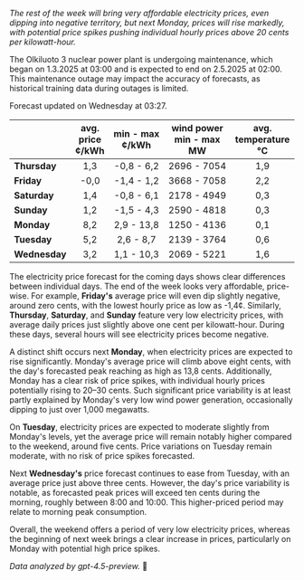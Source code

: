 *The rest of the week will bring very affordable electricity prices, even dipping into negative territory, but next Monday, prices will rise markedly, with potential price spikes pushing individual hourly prices above 20 cents per kilowatt-hour.*

The Olkiluoto 3 nuclear power plant is undergoing maintenance, which began on 1.3.2025 at 03:00 and is expected to end on 2.5.2025 at 02:00. This maintenance outage may impact the accuracy of forecasts, as historical training data during outages is limited.

Forecast updated on Wednesday at 03:27.

|               | avg.<br>price<br>¢/kWh | min - max<br>¢/kWh | wind power<br>min - max<br>MW | avg.<br>temperature<br>°C |
|:------------- |:----------------------:|:------------------:|:-----------------------------:|:-------------------------:|
| **Thursday**  |          1,3           |     -0,8 - 6,2     |          2696 - 7054          |            1,9            |
| **Friday**    |         -0,0           |     -1,4 - 1,2     |          3668 - 7058          |            2,2            |
| **Saturday**  |          1,4           |     -0,8 - 6,1     |          2178 - 4949          |            0,3            |
| **Sunday**    |          1,2           |     -1,5 - 4,3     |          2590 - 4818          |            0,3            |
| **Monday**    |          8,2           |      2,9 - 13,8    |          1250 - 4136          |            0,1            |
| **Tuesday**   |          5,2           |      2,6 - 8,7     |          2139 - 3764          |            0,6            |
| **Wednesday** |          3,2           |      1,1 - 10,3    |          2069 - 5221          |            1,6            |

The electricity price forecast for the coming days shows clear differences between individual days. The end of the week looks very affordable, price-wise. For example, **Friday's** average price will even dip slightly negative, around zero cents, with the lowest hourly price as low as -1,4¢. Similarly, **Thursday**, **Saturday**, and **Sunday** feature very low electricity prices, with average daily prices just slightly above one cent per kilowatt-hour. During these days, several hours will see electricity prices become negative.

A distinct shift occurs next **Monday**, when electricity prices are expected to rise significantly. Monday's average price will climb above eight cents, with the day's forecasted peak reaching as high as 13,8 cents. Additionally, Monday has a clear risk of price spikes, with individual hourly prices potentially rising to 20–30 cents. Such significant price variability is at least partly explained by Monday's very low wind power generation, occasionally dipping to just over 1,000 megawatts.

On **Tuesday**, electricity prices are expected to moderate slightly from Monday's levels, yet the average price will remain notably higher compared to the weekend, around five cents. Price variations on Tuesday remain moderate, with no risk of price spikes forecasted.

Next **Wednesday's** price forecast continues to ease from Tuesday, with an average price just above three cents. However, the day's price variability is notable, as forecasted peak prices will exceed ten cents during the morning, roughly between 8:00 and 10:00. This higher-priced period may relate to morning peak consumption.

Overall, the weekend offers a period of very low electricity prices, whereas the beginning of next week brings a clear increase in prices, particularly on Monday with potential high price spikes.

*Data analyzed by gpt-4.5-preview.* 🚀
